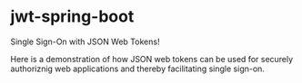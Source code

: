 # jwt-spring-boot
Single Sign-On with JSON Web Tokens!

Here is a demonstration of how JSON web tokens can be used for securely authoriznig web applications and thereby facilitating single sign-on.
